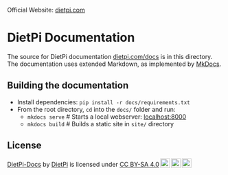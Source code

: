 Official Website: [dietpi.com](https://dietpi.com/)

# DietPi Documentation

The source for DietPi documentation [dietpi.com/docs](https://dietpi.com/docs/) is in this directory.
The documentation uses extended Markdown, as implemented by [MkDocs](https://www.mkdocs.org/).

## Building the documentation

- Install dependencies: `pip install -r docs/requirements.txt`
- From the root directory, `cd` into the `docs/` folder and run:
    - `mkdocs serve`    # Starts a local webserver:  [localhost:8000](http://localhost:8000)
    - `mkdocs build`    # Builds a static site in `site/` directory

## License
<p xmlns:dct="http://purl.org/dc/terms/" xmlns:cc="http://creativecommons.org/ns#" class="license-text"><a rel="cc:attributionURL" property="dct:title" href="https://dietpi.com/docs/">DietPi-Docs</a> by <a rel="cc:attributionURL dct:creator" property="cc:attributionName" href="https://dietpi.com/">DietPi</a> is licensed under <a rel="license" href="https://creativecommons.org/licenses/by-sa/4.0/">CC BY-SA 4.0<img style="height:22px!important;margin-left:3px;vertical-align:text-bottom;" src="https://mirrors.creativecommons.org/presskit/icons/cc.svg"><img style="height:22px!important;margin-left:3px;vertical-align:text-bottom;" src="https://mirrors.creativecommons.org/presskit/icons/by.svg"><img style="height:22px!important;margin-left:3px;vertical-align:text-bottom;" src="https://mirrors.creativecommons.org/presskit/icons/sa.svg"></a></p>
